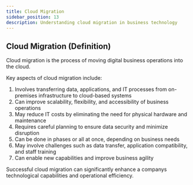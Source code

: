 ```yaml
---
title: Cloud Migration
sidebar_position: 13
description: Understanding cloud migration in business technology
---
```

## Cloud Migration (Definition)
Cloud migration is the process of moving digital business operations into the cloud.

Key aspects of cloud migration include:
1. Involves transferring data, applications, and IT processes from on-premises infrastructure to cloud-based systems
2. Can improve scalability, flexibility, and accessibility of business operations
3. May reduce IT costs by eliminating the need for physical hardware and maintenance
4. Requires careful planning to ensure data security and minimize disruption
5. Can be done in phases or all at once, depending on business needs
6. May involve challenges such as data transfer, application compatibility, and staff training
7. Can enable new capabilities and improve business agility

Successful cloud migration can significantly enhance a companys technological capabilities and operational efficiency.